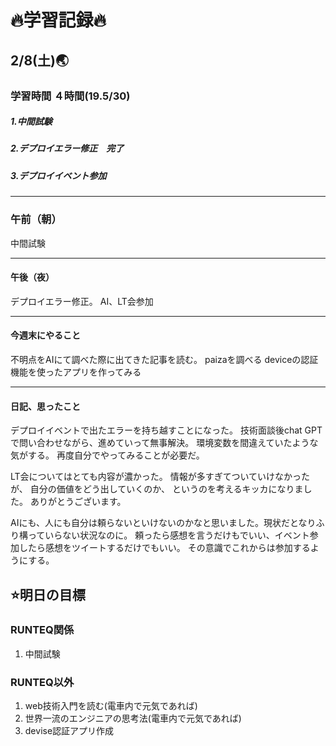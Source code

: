 # 🔥学習記録🔥
## 2/8(土)🌏
### 学習時間  ４時間(19.5/30)
##### 1.中間試験
##### 2.デプロイエラー修正　完了
##### 3.デプロイイベント参加

***
### 午前（朝）
中間試験


***
#### 午後（夜）
デプロイエラー修正。
AI、LT会参加

***
#### 今週末にやること
不明点をAIにて調べた際に出てきた記事を読む。
paizaを調べる
deviceの認証機能を使ったアプリを作ってみる

***
#### 日記、思ったこと
デプロイイベントで出たエラーを持ち越すことになった。
技術面談後chat GPTで問い合わせながら、進めていって無事解決。
環境変数を間違えていたような気がする。
再度自分でやってみることが必要だ。

LT会についてはとても内容が濃かった。
情報が多すぎてついていけなかったが、
自分の価値をどう出していくのか、
というのを考えるキッカになりました。
ありがとうございます。

AIにも、人にも自分は頼らないといけないのかなと思いました。現状だとなりふり構っていらない状況なのに。
頼ったら感想を言うだけもでいい、イベント参加したら感想をツイートするだけでもいい。
その意識でこれからは参加するようにする。

## ⭐️明日の目標
### RUNTEQ関係
1. 中間試験

### RUNTEQ以外
1. web技術入門を読む(電車内で元気であれば)
2. 世界一流のエンジニアの思考法(電車内で元気であれば)
3. devise認証アプリ作成